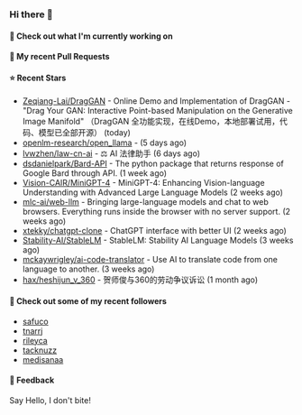 ### Hi there 👋

#### 👷 Check out what I'm currently working on

#### 🔨 My recent Pull Requests


#### ⭐ Recent Stars

- [Zeqiang-Lai/DragGAN](https://github.com/Zeqiang-Lai/DragGAN) - Online Demo and Implementation of DragGAN - &#34;Drag Your GAN: Interactive Point-based Manipulation on the Generative Image Manifold&#34; （DragGAN 全功能实现，在线Demo，本地部署试用，代码、模型已全部开源） (today)
- [openlm-research/open_llama](https://github.com/openlm-research/open_llama) -  (5 days ago)
- [lvwzhen/law-cn-ai](https://github.com/lvwzhen/law-cn-ai) - ⚖️ AI 法律助手 (6 days ago)
- [dsdanielpark/Bard-API](https://github.com/dsdanielpark/Bard-API) - The python package that returns response of Google Bard through API. (1 week ago)
- [Vision-CAIR/MiniGPT-4](https://github.com/Vision-CAIR/MiniGPT-4) - MiniGPT-4: Enhancing Vision-language Understanding with Advanced Large Language Models (2 weeks ago)
- [mlc-ai/web-llm](https://github.com/mlc-ai/web-llm) - Bringing large-language models and chat to web browsers. Everything runs inside the browser with no server support. (2 weeks ago)
- [xtekky/chatgpt-clone](https://github.com/xtekky/chatgpt-clone) - ChatGPT interface with better UI  (2 weeks ago)
- [Stability-AI/StableLM](https://github.com/Stability-AI/StableLM) - StableLM: Stability AI Language Models (3 weeks ago)
- [mckaywrigley/ai-code-translator](https://github.com/mckaywrigley/ai-code-translator) - Use AI to translate code from one language to another. (3 weeks ago)
- [hax/heshijun_v_360](https://github.com/hax/heshijun_v_360) - 贺师俊与360的劳动争议诉讼 (1 month ago)

#### 👯 Check out some of my recent followers

- [safuco](https://github.com/safuco)
- [tnarrj](https://github.com/tnarrj)
- [rileyca](https://github.com/rileyca)
- [tacknuzz](https://github.com/tacknuzz)
- [medisanaa](https://github.com/medisanaa)

#### 💬 Feedback

Say Hello, I don't bite!